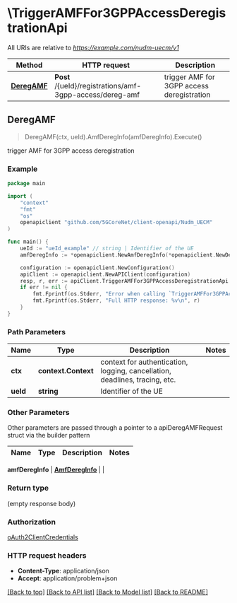 # \TriggerAMFFor3GPPAccessDeregistrationApi

All URIs are relative to *https://example.com/nudm-uecm/v1*

Method | HTTP request | Description
------------- | ------------- | -------------
[**DeregAMF**](TriggerAMFFor3GPPAccessDeregistrationApi.md#DeregAMF) | **Post** /{ueId}/registrations/amf-3gpp-access/dereg-amf | trigger AMF for 3GPP access deregistration



## DeregAMF

> DeregAMF(ctx, ueId).AmfDeregInfo(amfDeregInfo).Execute()

trigger AMF for 3GPP access deregistration

### Example

```go
package main

import (
    "context"
    "fmt"
    "os"
    openapiclient "github.com/5GCoreNet/client-openapi/Nudm_UECM"
)

func main() {
    ueId := "ueId_example" // string | Identifier of the UE
    amfDeregInfo := *openapiclient.NewAmfDeregInfo(*openapiclient.NewDeregistrationReason()) // AmfDeregInfo | 

    configuration := openapiclient.NewConfiguration()
    apiClient := openapiclient.NewAPIClient(configuration)
    resp, r, err := apiClient.TriggerAMFFor3GPPAccessDeregistrationApi.DeregAMF(context.Background(), ueId).AmfDeregInfo(amfDeregInfo).Execute()
    if err != nil {
        fmt.Fprintf(os.Stderr, "Error when calling `TriggerAMFFor3GPPAccessDeregistrationApi.DeregAMF``: %v\n", err)
        fmt.Fprintf(os.Stderr, "Full HTTP response: %v\n", r)
    }
}
```

### Path Parameters


Name | Type | Description  | Notes
------------- | ------------- | ------------- | -------------
**ctx** | **context.Context** | context for authentication, logging, cancellation, deadlines, tracing, etc.
**ueId** | **string** | Identifier of the UE | 

### Other Parameters

Other parameters are passed through a pointer to a apiDeregAMFRequest struct via the builder pattern


Name | Type | Description  | Notes
------------- | ------------- | ------------- | -------------

 **amfDeregInfo** | [**AmfDeregInfo**](AmfDeregInfo.md) |  | 

### Return type

 (empty response body)

### Authorization

[oAuth2ClientCredentials](../README.md#oAuth2ClientCredentials)

### HTTP request headers

- **Content-Type**: application/json
- **Accept**: application/problem+json

[[Back to top]](#) [[Back to API list]](../README.md#documentation-for-api-endpoints)
[[Back to Model list]](../README.md#documentation-for-models)
[[Back to README]](../README.md)

